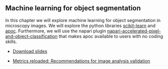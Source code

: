 ## Machine learning for object segmentation

In this chapter we will explore machine learning for object segmentation in microscopy images. We will explore the python libraries [scikit-learn](https://scikit-learn.org/) and [apoc](https://github.com/haesleinhuepf/apoc). Furthermore, we will use the napari plugin [napari-accelerated-pixel-and-object-classification](https://github.com/haesleinhuepf/napari-accelerated-pixel-and-object-classification) that makes apoc available to users with no coding skills. 

* [Download slides](https://github.com/BiAPoL/Image-data-science-with-Python-and-Napari-EPFL2022/raw/main/docs/day3a_machine_learning_apoc/Machine_Learning_for_BioImage_Analysis.pdf)

* [Metrics reloaded: Recommendations for image analysis validation](https://arxiv.org/abs/2206.01653)
